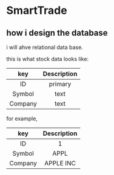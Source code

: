 # SmartTrade

## how i design the database
i will ahve relational data base.

this is what stock data looks like:

| key | Description |
| :---: | :---: |
| ID | primary |
| Symbol | text |
| Company | text |

for example,

| key | Description |
| :---: | :---: |
| ID | 1 |
| Symbol | APPL |
| Company | APPLE INC |